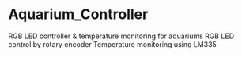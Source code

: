 # Aquarium_Controller
RGB LED controller & temperature monitoring for aquariums
RGB LED control by rotary encoder
Temperature monitoring using LM335
